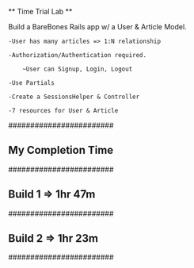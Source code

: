 ** Time Trial Lab **

Build a BareBones Rails app w/ a User & Article Model.

	-User has many articles => 1:N relationship

	-Authorization/Authentication required.

		~User can Signup, Login, Logout

	-Use Partials

	-Create a SessionsHelper & Controller

	-7 resources for User & Article


########################
## My Completion Time ##
########################
##										##
## Build 1 => 1hr 47m ##
########################
## Build 2 => 1hr 23m ##
########################